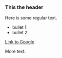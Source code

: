 ### This the header

Here is some regular text.

* bullet 1
* bullet 2

[Link to Google](https://www.google.com)

More text.